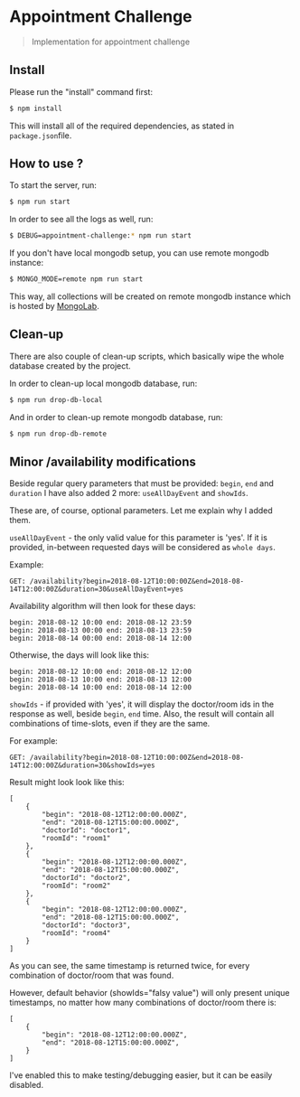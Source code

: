 
#  Appointment Challenge

> Implementation for appointment challenge

## Install

Please run the "install" command first:

```sh
$ npm install
```

This will install all of the required dependencies, as stated in `package.json`file.


## How to use ?


To start the server, run:

```sh
$ npm run start
```

In order to see all the logs as well, run:

```sh
$ DEBUG=appointment-challenge:* npm run start
```

If you don't have local mongodb setup, you can use remote mongodb instance:

```sh
$ MONGO_MODE=remote npm run start
```

This way, all collections will be created on remote mongodb instance which is hosted by [MongoLab](https://mlab.com).

## Clean-up

There are also couple of clean-up scripts, which basically wipe the whole database created by the project.

In order to clean-up local mongodb database, run:

```sh
$ npm run drop-db-local
```

And in order to clean-up remote mongodb database, run:

```sh
$ npm run drop-db-remote
```

## Minor /availability modifications

Beside regular query parameters that must be provided: `begin`, `end` and `duration` I have also added 2 more: `useAllDayEvent` and `showIds`.

These are, of course, optional parameters. Let me explain why I added them.

`useAllDayEvent` - the only valid value for this parameter is 'yes'. If it is provided, in-between requested days will be considered as `whole days`.

Example: 
        
```
GET: /availability?begin=2018-08-12T10:00:00Z&end=2018-08-14T12:00:00Z&duration=30&useAllDayEvent=yes
```

Availability algorithm will then look for these days:

```
begin: 2018-08-12 10:00 end: 2018-08-12 23:59
begin: 2018-08-13 00:00 end: 2018-08-13 23:59
begin: 2018-08-14 00:00 end: 2018-08-14 12:00
```

Otherwise, the days will look like this:

```
begin: 2018-08-12 10:00 end: 2018-08-12 12:00
begin: 2018-08-13 10:00 end: 2018-08-13 12:00
begin: 2018-08-14 10:00 end: 2018-08-14 12:00
```

`showIds` - if provided with 'yes', it will display the doctor/room ids in the response as well, beside `begin`, `end` time. Also, the result will contain all combinations of time-slots, even if they are the same.

For example:

```
GET: /availability?begin=2018-08-12T10:00:00Z&end=2018-08-14T12:00:00Z&duration=30&showIds=yes
```

Result might look look like this:

```
[
    {
        "begin": "2018-08-12T12:00:00.000Z",
        "end": "2018-08-12T15:00:00.000Z",
        "doctorId": "doctor1",
        "roomId": "room1"
    },
    {
        "begin": "2018-08-12T12:00:00.000Z",
        "end": "2018-08-12T15:00:00.000Z",
        "doctorId": "doctor2",
        "roomId": "room2"
    },
    {
        "begin": "2018-08-12T12:00:00.000Z",
        "end": "2018-08-12T15:00:00.000Z",
        "doctorId": "doctor3",
        "roomId": "room4"
    }
]
```

As you can see, the same timestamp is returned twice, for every combination of doctor/room that was found.

However, default behavior (showIds="falsy value") will only present unique timestamps, no matter how many combinations of doctor/room there is:

```
[
    {
        "begin": "2018-08-12T12:00:00.000Z",
        "end": "2018-08-12T15:00:00.000Z",
    }
]
```

I've enabled this to make testing/debugging easier, but it can be easily disabled.